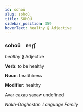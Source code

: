 ```yaml
---
id: sohoü
slug: sohoü
title: SOHOÜ
sidebar_position: 359
hoverText: healthy § Adjective
---
```


### sohoü&emsp;<span kind="abugida">ɐɂɽʄ</span>

*healthy* **§** Adjective

**Verb**: to be healthy

**Noun**: healthiness

**Modifier**: healthy

Avar сахав saxaw undefined

*Nakh-Daghestani Language Family*